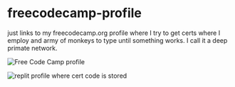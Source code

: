 # freecodecamp-profile
just links to my freecodecamp.org profile where I try to get certs where I employ and army of monkeys to type until something works. I call it a deep primate network.  


![Free Code Camp profile](https://www.freecodecamp.org/hoaxparagon)

![replit profile where cert code is stored](https://replit.com/@MLmachine)
